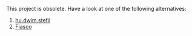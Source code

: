 This project is obsolete. Have a look at one of the following alternatives:

  1. [hu.dwim.stefil](http://hub.darcs.net/hu.dwim/hu.dwim.stefil)
  2. [Fiasco](https://github.com/capitaomorte/fiasco)

